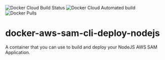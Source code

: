 ![Docker Cloud Build Status](https://img.shields.io/docker/cloud/build/aprilmintacpineda/aws-sam-cli-deploy-nodejs) ![Docker Cloud Automated build](https://img.shields.io/docker/cloud/automated/aprilmintacpineda/aws-sam-cli-deploy-nodejs) ![Docker Pulls](https://img.shields.io/docker/pulls/aprilmintacpineda/aws-sam-cli-deploy-nodejs)

# docker-aws-sam-cli-deploy-nodejs

A container that you can use to build and deploy your NodeJS AWS SAM Application.

